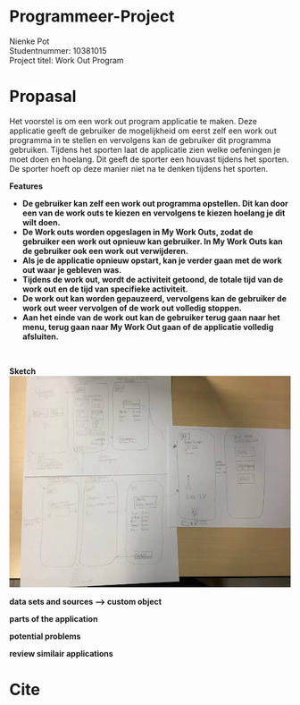 # Programmeer-Project

Nienke Pot <br>
Studentnummer: 10381015  <br>
Project titel: Work Out Program

# Propasal

Het voorstel is om een work out program applicatie te maken. Deze applicatie geeft de gebruiker de mogelijkheid om eerst zelf een work out programma in te stellen en vervolgens kan de gebruiker dit programma gebruiken. Tijdens het sporten laat de applicatie zien welke oefeningen je moet doen en hoelang. Dit geeft de sporter een houvast tijdens het sporten. De sporter hoeft op deze manier niet na te denken tijdens het sporten. <br>

<b>Features<b><br>
- De gebruiker kan zelf een work out programma opstellen. Dit kan door een van de work outs te kiezen en vervolgens te kiezen hoelang je dit wilt doen. 
- De Work outs worden opgeslagen in My Work Outs, zodat de gebruiker een work out opnieuw kan gebruiker. In My Work Outs kan de gebruiker ook een work out verwijderen. 
- Als je de applicatie opnieuw opstart, kan je verder gaan met de work out waar je gebleven was. 
- Tijdens de work out, wordt de activiteit getoond, de totale tijd van de work out en de tijd van specifieke activiteit. 
- De work out kan worden gepauzeerd, vervolgens kan de gebruiker de work out weer vervolgen of de work out volledig stoppen. 
- Aan het einde van de work out kan de gebruiker terug gaan naar het menu, terug gaan naar My Work Out gaan of de applicatie volledig afsluiten. 
<br>

<b>Sketch<b><br>
![doc/sketchtotal](doc/sketchtotal.png)

data sets and sources --> custom object

parts of the application

potential problems

review similair applications


# Cite

